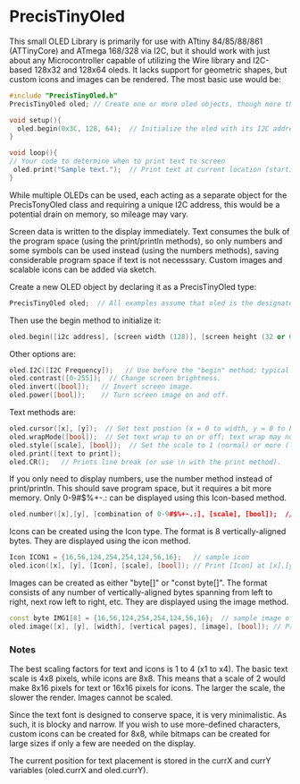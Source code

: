 # PrecisTinyOled
This small OLED Library is primarily for use with ATtiny 84/85/88/861 (ATTinyCore) and ATmega 168/328 via I2C, but it should work with just about any Microcontroller capable of utilizing the Wire library and I2C-based 128x32 and 128x64 oleds. It lacks support for geometric shapes, but custom icons and images can be rendered. The most basic use would be:
```cpp
#include "PrecisTinyOled.h"
PrecisTinyOled oled; // Create one or more oled objects, though more than one is not advised.

void setup(){
  oled.begin(0x3C, 128, 64);  // Initialize the oled with its I2C address, as well as pixel width and height (32 or 64).
}

void loop(){
// Your code to determine when to print text to screen
 oled.print("Sample text.");  // Print text at current location (starting at top left).
}
```

While multiple OLEDs can be used, each acting as a separate object for the PrecisTonyOled class and requiring a unique I2C address, this would be a potential drain on memory, so mileage may vary.

Screen data is written to the display immediately. Text consumes the bulk of the program space (using the print/println methods), so only numbers and some symbols can be used instead (using the numbers methods), saving considerable program space if text is not necesssary. Custom images and scalable icons can be added via sketch.

Create a new OLED object by declaring it as a PrecisTinyOled type:
```cpp
PrecisTinyOled oled;  // All examples assume that oled is the designated display.
```
Then use the begin method to initialize it: 
```cpp
oled.begin([i2c address], [screen width (128)], [screen height (32 or 64)]);
```
Other options are:
```cpp
oled.I2C([I2C Frequency]);   // Use before the "begin" method; typical speeds are 100000 and 400000.
oled.contrast([0-255]);  // Change screen brightness.
oled.invert([bool]);   // Invert screen image.
oled.power([bool]);    // Turn screen image on and off.
```
Text methods are:
```cpp
oled.cursor([x], [y]);  // Set text postion (x = 0 to width, y = 0 to height).
oled.wrapMode([bool]);  // Set text wrap to on or off; text wrap may not work properly in all cases.
oled.style([scale], [bool]);  // Set the scale to 1 (normal) or more (larger) and whether to display or delete.
oled.print([text to print]);
oled.CR();   // Prints line break (or use \n with the print method).
```
If you only need to display numbers, use the number method instead of print/println. This should save program space, but it requires a bit more memory. Only 0-9#$%+-.: can be displayed using this Icon-based method.
```cpp
oled.number([x],[y], [combination of 0-9#$%+-.:], [scale], [bool]);  // Print characters at [x],[y] at [scale] with [bool] to determine display/delete.
```
Icons can be created using the Icon type. The format is 8 vertically-aligned bytes. They are displayed using the icon method.
```cpp
Icon ICON1 = {16,56,124,254,254,124,56,16};   // sample icon
oled.icon([x], [y], [Icon], [scale], [bool]); // Print [Icon] at [x],[y] at [scale] with [bool] to determine display/delete.
```
Images can be created as either "byte[]" or "const byte[]". The format consists of any number of vertically-aligned bytes spanning from left to right, next row left to right, etc. They are displayed using the image method.
```cpp
const byte IMG1[8] = {16,56,124,254,254,124,56,16};  // sample image of 8 pixels across by 8 (1 page) down
oled.image([x], [y], [width], [vertical pages], [image], [bool]); // Print [image] at [x],[y] spanning the width by pages down with [bool] to determine display/delete.
```

### Notes
The best scaling factors for text and icons is 1 to 4 (x1 to x4). The basic text scale is 4x8 pixels, while icons are 8x8. This means that a scale of 2 would make 8x16 pixels for text or 16x16 pixels for icons. The larger the scale, the slower the render. Images cannot be scaled.

Since the text font is designed to conserve space, it is very minimalistic. As such, it is blocky and narrow. If you wish to use more-defined characters, custom icons can be created for 8x8, while bitmaps can be created for large sizes if only a few are needed on the display.

The current position for text placement is stored in the currX and currY variables (oled.currX and oled.currY).
